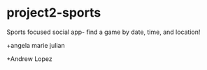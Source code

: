 # project2-sports

Sports focused social app- find a game by date, time, and location!

+angela marie julian

+Andrew Lopez
